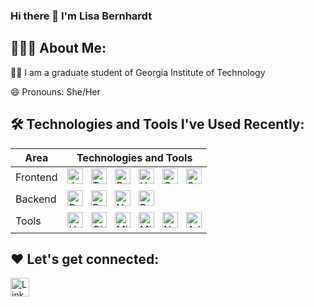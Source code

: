 ### Hi there 👋 I'm Lisa Bernhardt

<!--
**honeylizard/honeylizard** is a ✨ _special_ ✨ repository because its `README.md` (this file) appears on your GitHub profile.

Here are some ideas to get you started:

- 🔭 I’m currently working on ...
- 🌱 I’m currently learning ...
- 👯 I’m looking to collaborate on ...
- 🤔 I’m looking for help with ...
- 💬 Ask me about ...
- 📫 How to reach me: ...
- 😄 Pronouns: ...
- ⚡ Fun fact: ...
-->

## 👨🏻‍💻 About Me:

🙋‍♂️ I am a graduate student of Georgia Institute of Technology

😄 Pronouns: She/Her

## 🛠️ Technologies and Tools I've Used Recently:

<!-- 
Excellent References for Badges: 
- https://github.com/Ileriayo/markdown-badges 
- https://dev.to/envoy_/150-badges-for-github-pnk
--->

| Area | Technologies and Tools |
| ----------- | ----------- |
| Frontend | <img alt="Javascript" src="https://img.shields.io/badge/-Javascript-43853d?style=flat-square&logo=javascript&logoColor=white"  height="25px" /> &nbsp; <img alt="Typescript" src="https://img.shields.io/badge/typescript-%23007ACC.svg?style=for-the-badge&logo=typescript&logoColor=white" height="25px" /> &nbsp; <img alt="React" src="https://img.shields.io/badge/React-20232A?style=for-the-badge&logo=react&logoColor=61DAFB" height="25px" /> &nbsp; <img alt="HTML5" src="https://img.shields.io/badge/HTML5-E34F26?style=for-the-badge&logo=html5&logoColor=white" height="25px" /> &nbsp; <img alt="CSS3" src="https://img.shields.io/badge/CSS3-1572B6?style=for-the-badge&logo=css3&logoColor=white" height="25px" /> &nbsp; <img alt="SASS" src="https://img.shields.io/badge/SASS-hotpink.svg?style=for-the-badge&logo=SASS&logoColor=white" height="25px" /> |
| Backend | <img alt="Rails" src="https://img.shields.io/badge/rails-%23CC0000.svg?style=for-the-badge&logo=ruby-on-rails&logoColor=white" height="25px" /> &nbsp; <img alt="Ruby" src="https://img.shields.io/badge/ruby-%23CC342D.svg?style=for-the-badge&logo=ruby&logoColor=white" height="25px" /> &nbsp; <img alt="NodeJS" src="https://img.shields.io/badge/-Nodejs-43853d?style=flat-square&logo=Node.js&logoColor=white"  height="25px" /> &nbsp; <img alt="Postgres" src="https://img.shields.io/badge/postgres-%23316192.svg?style=for-the-badge&logo=postgresql&logoColor=white" height="25px" /> |
| Tools | <img alt="Heroku" src="https://img.shields.io/badge/-Heroku-430098?style=flat-square&logo=heroku&logoColor=white" height="25px" /> &nbsp; <img alt="Git" src="https://img.shields.io/badge/-Git-F05032?style=flat-square&logo=git&logoColor=white" height="25px" /> &nbsp; <img alt="Microsoft Visual Studio Code" src="https://img.shields.io/badge/Visual%20Studio%20Code-0078d7.svg?style=for-the-badge&logo=visual-studio-code&logoColor=white" height="25px" /> &nbsp; <img alt="Miro" src="https://img.shields.io/badge/Miro-050038?style=for-the-badge&logo=Miro&logoColor=white" height="25px" /> &nbsp; <img alt="Notepad++" src="https://img.shields.io/badge/Notepad++-90E59A.svg?style=for-the-badge&logo=notepad%2b%2b&logoColor=black" height="25" /> &nbsp; <img alt="Adobe Photoshop" src="https://img.shields.io/badge/adobe%20photoshop-%2331A8FF.svg?style=for-the-badge&logo=adobe%20photoshop&logoColor=white" height="25px" /> |
<!--
### Other Technologies And Tools

<ul>
    <li>
        <img alt="Express" src="https://img.shields.io/badge/express.js-%23404d59.svg?style=for-the-badge&logo=express&logoColor=%2361DAFB" height="25px" />
    </li>
    <li>
        <img alt="Microsoft SQL Server" src="https://img.shields.io/badge/Microsoft%20SQL%20Server-CC2927?style=for-the-badge&logo=microsoft%20sql%20server&logoColor=white" height="25px" />
    </li>
    <li>
        <img alt="MySQL" src="https://img.shields.io/badge/mysql-%2300f.svg?style=for-the-badge&logo=mysql&logoColor=white" height"25px" />
    </li>
    <li>
        <img alt="Postman" src="https://img.shields.io/badge/-Postman-00C7B7?style=flat-square&logo=postman&logoColor=white" height="25px" />
    </li>
    <li>
        <img alt="Figma" src="https://img.shields.io/badge/figma-%23F24E1E.svg?style=for-the-badge&logo=figma&logoColor=white" height="25px" />
    </li>
    <li>
        <img alt="CircleCI" src="https://img.shields.io/badge/circle%20ci-%23161616.svg?style=for-the-badge&logo=circleci&logoColor=white" height="25px" />
    </li>
    <li>
        <img alt="Github Actions" src="https://img.shields.io/badge/-Github_Actions-2088FF?style=flat-square&logo=github-actions&logoColor=white" height="25px" />
    </li>
    <li>
        <img alt="Node Package Manager (NPM)" src="https://img.shields.io/badge/NPM-%23000000.svg?style=for-the-badge&logo=npm&logoColor=white" height="25px" />
    </li>
    <li>
        <img alt="Yarn" src="https://img.shields.io/badge/yarn-%232C8EBB.svg?style=for-the-badge&logo=yarn&logoColor=white" height="25px" />
    </li>
    <li>
        <img alt="AWS" src="https://img.shields.io/badge/AWS-%23FF9900.svg?style=for-the-badge&logo=amazon-aws&logoColor=white" height="25" />
    </li>
    <li>
        <img alt="Datadog" src="https://img.shields.io/badge/datadog-%23632CA6.svg?style=for-the-badge&logo=datadog&logoColor=white" height="25" />
    </li>
    <li>
        <img alt="Markdown" src="https://img.shields.io/badge/Markdown-000000?style=for-the-badge&logo=markdown&logoColor=white"  height="25px" />
    </li>
    <li>
        <img alt="Prettier" src="https://img.shields.io/badge/-Prettier-F7B93E?style=flat-square&logo=prettier&logoColor=white" height="25px" />
    </li>
    <li>
        <img alt="Cypress" src="https://img.shields.io/badge/-cypress-%23E5E5E5?style=for-the-badge&logo=cypress&logoColor=058a5e" height="25px" />
    </li>
    <li>
        <img alt="Java" src="https://img.shields.io/badge/Amazon_AWS-232F3E?style=for-the-badge&logo=amazon-aws&logoColor=white" height="25px" />
    </li>
-->

<!--
<ul>
    <li>
        <img alt="WCAG 2.0 Compliance" src="https://img.shields.io/badge/-wcag?style=for-the-badge&logoColor=black" height="25" />
    </li>
    <li>
        <img alt="SAP IM by Open Text" src="https://img.shields.io/badge/SAP-0FAAFF?style=for-the-badge&logo=sap&logoColor=white" height="25" />
    </li>
    <li>
        <img alt="OpenText Invoice Capture Center" src="https://img.shields.io/badge/SAP-0FAAFF?style=for-the-badge&logo=sap&logoColor=white" height="25" />
    </li>
    <li>
        <img alt="Wordpress" src="https://img.shields.io/badge/Wordpress-21759B?style=for-the-badge&logo=wordpress&logoColor=white" height="25" />
    </li>
</ul>
-->

## ❤️ Let's get connected:

<p>
  <a href="https://linkedin.honeylizard.com/" target="_blank">
    <img alt="LinkedIn" src="https://img.shields.io/badge/linkedin-%230077B5.svg?&style=for-the-badge&logo=linkedin&logoColor=white" height="30px" />
  </a>
</p>